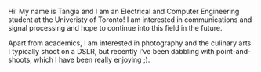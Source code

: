 Hi! My name is Tangia and I am an Electrical and Computer Engineering student at the Univeristy of Toronto! I am interested in communications and signal processing and hope to continue into this field in the future. 

Apart from academics, I am interested in photography and the culinary arts. I typically shoot on a DSLR, but recently I've been dabbling with point-and-shoots, which I have been really enjoying ;). 
